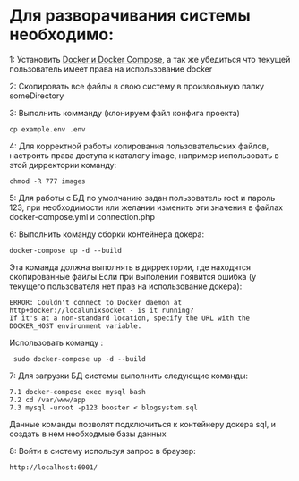 Для разворачивания системы необходимо: 
=====================

1: Установить [Docker и Docker Compose](https://docks.docker.com/compose/install/),
а так же убедиться 
что текущей пользователь имеет права на использование docker 

2: Скопировать все файлы в свою систему в произвольную папку someDirectory

3: Выполнить комманду (клонируем файл конфига проекта)

    cp example.env .env

4: Для корректной работы копирования пользовательских файлов, 
настроить права доступа к каталогу image, например использовать в этой дирректории команду:
    
    chmod -R 777 images

5: Для работы с БД по умолчанию задан пользователь root и пароль 123, 
при необходимости или желании изменить эти значения в файлах 
docker-compose.yml и connection.php

6: Выполнить команду сборки контейнера докера:
    
    docker-compose up -d --build
    
Эта команда должна выполнять в дирректории, где находятся скопированные файлы
Если при выполении появится ошибка 
(у текущего пользователя нет прав на использование докера):

    ERROR: Couldn't connect to Docker daemon at http+docker://localunixsocket - is it running?
    If it's at a non-standard location, specify the URL with the DOCKER_HOST environment variable.
    
Использовать команду :

     sudo docker-compose up -d --build
   
7: Для загрузки БД системы выполнить следующие команды:
    
    7.1 docker-compose exec mysql bash
    7.2 cd /var/www/app
    7.3 mysql -uroot -p123 booster < blogsystem.sql
    
Данные команды позволят подключиться к контейнеру докера sql,
 и создать в нем необходмые базы данных 

8: Войти в систему используя запрос в браузер:
    
    http://localhost:6001/
